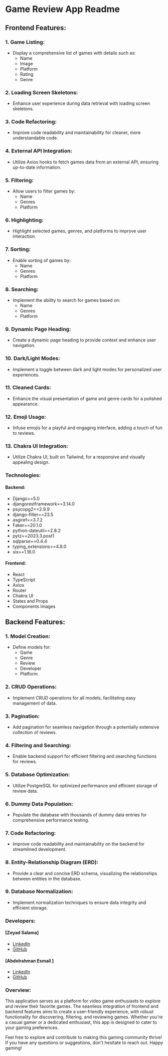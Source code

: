 # Game Review App Readme

## Frontend Features:

### 1. Game Listing:
   - Display a comprehensive list of games with details such as:
     - Name
     - Image
     - Platform
     - Rating
     - Genre

### 2. Loading Screen Skeletons:
   - Enhance user experience during data retrieval with loading screen skeletons.

### 3. Code Refactoring:
   - Improve code readability and maintainability for cleaner, more understandable code.

### 4. External API Integration:
   - Utilize Axios hooks to fetch games data from an external API, ensuring up-to-date information.

### 5. Filtering:
   - Allow users to filter games by:
     - Name
     - Genres
     - Platform

### 6. Highlighting:
   - Highlight selected games, genres, and platforms to improve user interaction.

### 7. Sorting:
   - Enable sorting of games by:
     - Name
     - Genres
     - Platform

### 8. Searching:
   - Implement the ability to search for games based on:
     - Name
     - Genres
     - Platform

### 9. Dynamic Page Heading:
   - Create a dynamic page heading to provide context and enhance user navigation.

### 10. Dark/Light Modes:
   - Implement a toggle between dark and light modes for personalized user experiences.

### 11. Cleaned Cards:
   - Enhance the visual presentation of game and genre cards for a polished appearance.

### 12. Emoji Usage:
   - Infuse emojis for a playful and engaging interface, adding a touch of fun to reviews.

### 13. Chakra UI Integration:
   - Utilize Chakra UI, built on Tailwind, for a responsive and visually appealing design.

### Technologies:

#### Backend:
   - Django==5.0
   - djangorestframework==3.14.0
   - psycopg2==2.9.9
   - django-filter==23.5
   - asgiref==3.7.2
   - Faker==20.1.0
   - python-dateutil==2.8.2
   - pytz==2023.3.post1
   - sqlparse==0.4.4
   - typing_extensions==4.8.0
   - six==1.16.0

#### Frontend:
   - React
   - TypeScript
   - Axios
   - Router
   - Chakra UI
   - States and Props
   - Components Images

## Backend Features:

### 1. Model Creation:
   - Define models for:
     - Game
     - Genre
     - Review
     - Developer
     - Platform

### 2. CRUD Operations:
   - Implement CRUD operations for all models, facilitating easy management of data.

### 3. Pagination:
   - Add pagination for seamless navigation through a potentially extensive collection of reviews.

### 4. Filtering and Searching:
   - Enable backend support for efficient filtering and searching functions for reviews.

### 5. Database Optimization:
   - Utilize PostgreSQL for optimized performance and efficient storage of review data.

### 6. Dummy Data Population:
   - Populate the database with thousands of dummy data entries for comprehensive performance testing.

### 7. Code Refactoring:
   - Improve code readability and maintainability on the backend for streamlined development.

### 8. Entity-Relationship Diagram (ERD):
   - Provide a clear and concise ERD schema, visualizing the relationships between entities in the database.

### 9. Database Normalization:
   - Implement normalization techniques to ensure data integrity and efficient storage.

### Developers:

#### [Zeyad Salama]
   - [LinkedIn](https://www.linkedin.com/in/demo-23home/)
   - [GitHub](https://github.com/Demo-23home)

#### [Abdelrahman Esmail ]
   - [LinkedIn](https://www.linkedin.com/in/abdelrahman-esmail/)
   - [GitHub](https://github.com/AbdelrahmanEsmail)


### Overview:
This application serves as a platform for video game enthusiasts to explore and review their favorite games. The seamless integration of frontend and backend features aims to create a user-friendly experience, with robust functionality for discovering, filtering, and reviewing games. Whether you're a casual gamer or a dedicated enthusiast, this app is designed to cater to your gaming preferences.

Feel free to explore and contribute to making this gaming community thrive! If you have any questions or suggestions, don't hesitate to reach out. Happy gaming!
